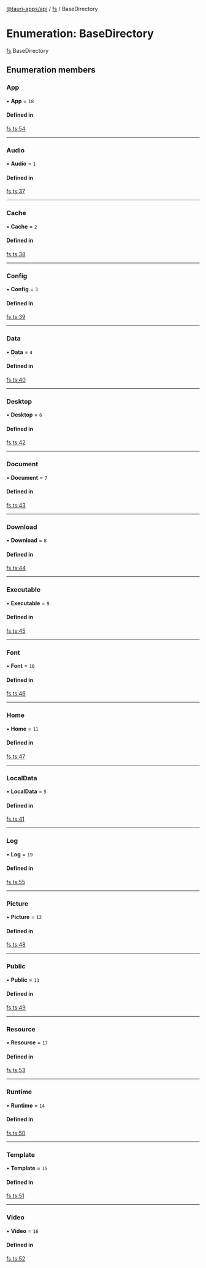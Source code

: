 [@tauri-apps/api](../index.md) / [fs](../modules/fs.md) / BaseDirectory

# Enumeration: BaseDirectory

[fs](../modules/fs.md).BaseDirectory

## Enumeration members

### App

• **App** = `18`

#### Defined in

[fs.ts:54](https://github.com/tauri-apps/tauri/blob/5c0a8bf/tooling/api/src/fs.ts#L54)

___

### Audio

• **Audio** = `1`

#### Defined in

[fs.ts:37](https://github.com/tauri-apps/tauri/blob/5c0a8bf/tooling/api/src/fs.ts#L37)

___

### Cache

• **Cache** = `2`

#### Defined in

[fs.ts:38](https://github.com/tauri-apps/tauri/blob/5c0a8bf/tooling/api/src/fs.ts#L38)

___

### Config

• **Config** = `3`

#### Defined in

[fs.ts:39](https://github.com/tauri-apps/tauri/blob/5c0a8bf/tooling/api/src/fs.ts#L39)

___

### Data

• **Data** = `4`

#### Defined in

[fs.ts:40](https://github.com/tauri-apps/tauri/blob/5c0a8bf/tooling/api/src/fs.ts#L40)

___

### Desktop

• **Desktop** = `6`

#### Defined in

[fs.ts:42](https://github.com/tauri-apps/tauri/blob/5c0a8bf/tooling/api/src/fs.ts#L42)

___

### Document

• **Document** = `7`

#### Defined in

[fs.ts:43](https://github.com/tauri-apps/tauri/blob/5c0a8bf/tooling/api/src/fs.ts#L43)

___

### Download

• **Download** = `8`

#### Defined in

[fs.ts:44](https://github.com/tauri-apps/tauri/blob/5c0a8bf/tooling/api/src/fs.ts#L44)

___

### Executable

• **Executable** = `9`

#### Defined in

[fs.ts:45](https://github.com/tauri-apps/tauri/blob/5c0a8bf/tooling/api/src/fs.ts#L45)

___

### Font

• **Font** = `10`

#### Defined in

[fs.ts:46](https://github.com/tauri-apps/tauri/blob/5c0a8bf/tooling/api/src/fs.ts#L46)

___

### Home

• **Home** = `11`

#### Defined in

[fs.ts:47](https://github.com/tauri-apps/tauri/blob/5c0a8bf/tooling/api/src/fs.ts#L47)

___

### LocalData

• **LocalData** = `5`

#### Defined in

[fs.ts:41](https://github.com/tauri-apps/tauri/blob/5c0a8bf/tooling/api/src/fs.ts#L41)

___

### Log

• **Log** = `19`

#### Defined in

[fs.ts:55](https://github.com/tauri-apps/tauri/blob/5c0a8bf/tooling/api/src/fs.ts#L55)

___

### Picture

• **Picture** = `12`

#### Defined in

[fs.ts:48](https://github.com/tauri-apps/tauri/blob/5c0a8bf/tooling/api/src/fs.ts#L48)

___

### Public

• **Public** = `13`

#### Defined in

[fs.ts:49](https://github.com/tauri-apps/tauri/blob/5c0a8bf/tooling/api/src/fs.ts#L49)

___

### Resource

• **Resource** = `17`

#### Defined in

[fs.ts:53](https://github.com/tauri-apps/tauri/blob/5c0a8bf/tooling/api/src/fs.ts#L53)

___

### Runtime

• **Runtime** = `14`

#### Defined in

[fs.ts:50](https://github.com/tauri-apps/tauri/blob/5c0a8bf/tooling/api/src/fs.ts#L50)

___

### Template

• **Template** = `15`

#### Defined in

[fs.ts:51](https://github.com/tauri-apps/tauri/blob/5c0a8bf/tooling/api/src/fs.ts#L51)

___

### Video

• **Video** = `16`

#### Defined in

[fs.ts:52](https://github.com/tauri-apps/tauri/blob/5c0a8bf/tooling/api/src/fs.ts#L52)
